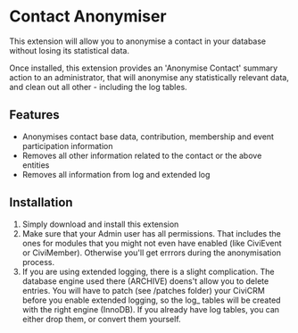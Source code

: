# Contact Anonymiser

This extension will allow you to anonymise a contact in your database without
losing its statistical data.

Once installed, this extension provides an 'Anonymise Contact' summary action to
an administrator, that will anonymise any statistically relevant data, and clean
out all other - including the log tables.

## Features

* Anonymises contact base data, contribution, membership and event participation
    information
* Removes all other information related to the contact or the above entities
* Removes all information from log and extended log
 
## Installation

1. Simply download and install this extension
2. Make sure that your Admin user has all permissions. That includes the ones
    for modules that you might not even have enabled (like CiviEvent or
    CiviMember). Otherwise you'll get errrors during the anonymisation process.
3. If you are using extended logging, there is a slight complication. The
    database engine used there (ARCHIVE) doens't allow you to delete entries.
    You will have to patch (see /patches folder) your CiviCRM before you enable
    extended logging, so the log_ tables will be created with the right engine
    (InnoDB). If you already have log tables, you can either drop them, or
    convert them yourself.
